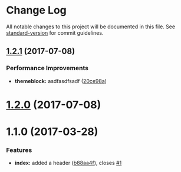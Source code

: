 # Change Log

All notable changes to this project will be documented in this file. See [standard-version](https://github.com/conventional-changelog/standard-version) for commit guidelines.

<a name="1.2.1"></a>
## [1.2.1](https://github.com/devboosts/conventional-commits/compare/v1.2.0...v1.2.1) (2017-07-08)


### Performance Improvements

* **themeblock:** asdfasdfsadf ([20ce98a](https://github.com/devboosts/conventional-commits/commit/20ce98a))



<a name="1.2.0"></a>
# [1.2.0](https://github.com/devboosts/conventional-commits/compare/v1.1.0...v1.2.0) (2017-07-08)



<a name="1.1.0"></a>
# 1.1.0 (2017-03-28)


### Features

* **index:** added a header ([b88aa4f](https://github.com/devboosts/conventional-commits/commit/b88aa4f)), closes [#1](https://github.com/devboosts/conventional-commits/issues/1)
